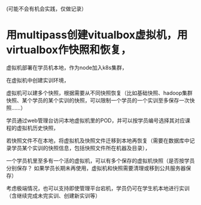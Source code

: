 (可能不会有机会实践，仅做记录）

# 用multipass创建vitualbox虚拟机，用virtualbox作快照和恢复，

虚拟机部署在学员机本地，作为node加入k8s集群，

在虚拟机中创建实训环境，

虚拟机可以建多个快照，根据需要从不同快照恢复（比如基础快照、hadoop集群快照、某个学员的某个实训的快照，可以限制一个学员的一个实训至多保存一次快照……）

学员通过web管理台访问本地虚拟机里的POD，并可以按学员编号选择其对应课程的虚拟机历史快照，

若快照文件不在本地，将虚拟机及快照文件迁移到本地再恢复（需要在数据库中记录学员某个实训的快照信息，包括快照文件所在机器及目录），

一个学员机里至多有一个活的虚拟机，可以有多个保存的虚拟机快照（是否按学员分别保存？ 如果学员长期未再使用，虚拟机和快照需要清理或移到公共服务器保存）

考虑极端情况，也可以支持即使管理平台宕机，学员仍可在学生机本地进行实训（含继续完成未完实训、创建新实训等）

